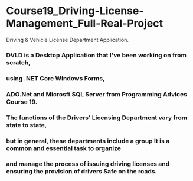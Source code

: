 # Course19_Driving-License-Management_Full-Real-Project

Driving & Vehicle License Department Application.
### DVLD is a Desktop Application that I've been working on from scratch,
### using .NET Core Windows Forms,
### ADO.Net and Microsft SQL Server from Programming Advices Course 19.

### The functions of the Drivers' Licensing Department vary from state to state, 
### but in general, these departments include a group It is a common and essential task to organize
### and manage the process of issuing driving licenses and ensuring the provision of drivers Safe on the roads.
